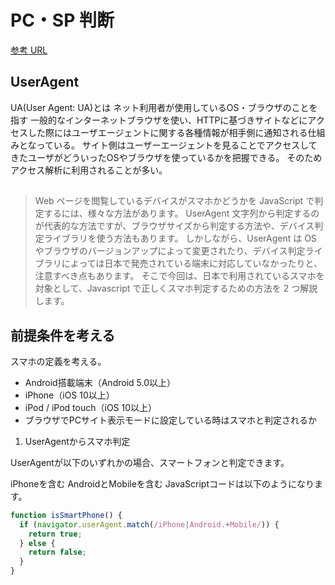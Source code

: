 # PC・SP 判断

[参考 URL](https://www.site-convert.com/archives/2188)

## UserAgent

UA(User Agent: UA)とは
ネット利用者が使用しているOS・ブラウザのことを指す
一般的なインターネットブラウザを使い、HTTPに基づきサイトなどにアクセスした際にはユーザエージェントに関する各種情報が相手側に通知される仕組みとなっている。
サイト側はユーザーエージェントを見ることでアクセスしてきたユーザがどういったOSやブラウザを使っているかを把握できる。
そのためアクセス解析に利用されることが多い。

##

> Web ページを閲覧しているデバイスがスマホかどうかを JavaScript で判定するには、様々な方法があります。
> UserAgent 文字列から判定するのが代表的な方法ですが、ブラウザサイズから判定する方法や、デバイス判定ライブラリを使う方法もあります。
> しかしながら、UserAgent は OS やブラウザのバージョンアップによって変更されたり、デバイス判定ライブラリによっては日本で発売されている端末に対応していなかったりと、注意すべき点もあります。
> そこで今回は、日本で利用されているスマホを対象として、Javascript で正しくスマホ判定するための方法を 2 つ解説します。

## 前提条件を考える

スマホの定義を考える。

- Android搭載端末（Android 5.0以上）
- iPhone（iOS 10以上）
- iPod / iPod touch（iOS 10以上）
- ブラウザでPCサイト表示モードに設定している時はスマホと判定されるか

1. UserAgentからスマホ判定

UserAgentが以下のいずれかの場合、スマートフォンと判定できます。

iPhoneを含む
AndroidとMobileを含む
JavaScriptコードは以下のようになります。

```js
function isSmartPhone() {
  if (navigator.userAgent.match(/iPhone|Android.+Mobile/)) {
    return true;
  } else {
    return false;
  }
}
```
